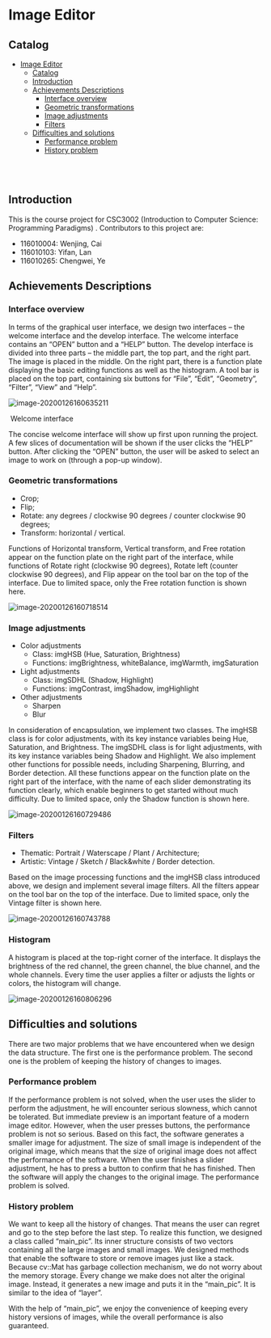 # Image Editor

## Catalog

- [Image Editor](#image-editor)
  - [Catalog](#catalog)
  - [Introduction](#introduction)
  - [Achievements Descriptions](#achievements-descriptions)
    - [Interface overview](#interface-overview)
    - [Geometric transformations](#geometric-transformations)
    - [Image adjustments](#image-adjustments)
    - [Filters](#filters)
  - [Difficulties and solutions](#difficulties-and-solutions)
    - [Performance problem](#performance-problem)
    - [History problem](#history-problem)

<br>

<br>

## Introduction

This is the course project for CSC3002 (Introduction to Computer Science: Programming Paradigms) . Contributors to this project are:

- 116010004: Wenjing, Cai
- 116010103: Yifan, Lan
- 116010265: Chengwei, Ye



## Achievements Descriptions

### Interface overview

In terms of the graphical user interface, we design two interfaces – the welcome interface and the develop interface. The welcome interface contains an “OPEN” button and a “HELP” button. The develop interface is divided into three parts – the middle part, the top part, and the right part. The image is placed in the middle. On the right part, there is a function plate displaying the basic editing functions as well as the histogram. A tool bar is placed on the top part, containing six buttons for “File”, “Edit”, “Geometry”, “Filter”, “View” and “Help”.



![image-20200126160635211](C:\Users\Administrator\AppData\Roaming\Typora\typora-user-images\image-20200126160635211.png)

​                                                                                 Welcome interface

The concise welcome interface will show up first upon running the project. A few slices of documentation will be shown if the user clicks the “HELP” button. After clicking the “OPEN” button, the user will be asked to select an image to work on (through a pop-up window).

### Geometric transformations

- Crop;
- Flip;
- Rotate: any degrees / clockwise 90 degrees / counter clockwise 90 degrees;
- Transform: horizontal / vertical.

Functions of Horizontal transform, Vertical transform, and Free rotation appear on the function plate on the right part of the interface, while functions of Rotate right (clockwise 90 degrees), Rotate left (counter clockwise 90 degrees), and Flip appear on the tool bar on the top of the interface. Due to limited space, only the Free rotation function is shown here.

![image-20200126160718514](C:\Users\Administrator\AppData\Roaming\Typora\typora-user-images\image-20200126160718514.png)

 

### Image adjustments

- Color adjustments
  - Class: imgHSB (Hue, Saturation, Brightness)
  - Functions: imgBrightness, whiteBalance, imgWarmth, imgSaturation
- Light adjustments
  - Class: imgSDHL (Shadow, Highlight)
  - Functions: imgContrast, imgShadow, imgHighlight
- Other adjustments
  - Sharpen
  - Blur

In consideration of encapsulation, we implement two classes. The imgHSB class is for color adjustments, with its key instance variables being Hue, Saturation, and Brightness. The imgSDHL class is for light adjustments, with its key instance variables being Shadow and Highlight. We also implement other functions for possible needs, including Sharpening, Blurring, and Border detection. All these functions appear on the function plate on the right part of the interface, with the name of each slider demonstrating its function clearly, which enable beginners to get started without much difficulty. Due to limited space, only the Shadow function is shown here.

![image-20200126160729486](C:\Users\Administrator\AppData\Roaming\Typora\typora-user-images\image-20200126160729486.png)

 

### Filters

- Thematic: Portrait / Waterscape / Plant / Architecture;
- Artistic: Vintage / Sketch / Black&white / Border detection.

Based on the image processing functions and the imgHSB class introduced above, we design and implement several image filters. All the filters appear on the tool bar on the top of the interface. Due to limited space, only the Vintage filter is shown here.

![image-20200126160743788](C:\Users\Administrator\AppData\Roaming\Typora\typora-user-images\image-20200126160743788.png)





### Histogram

A histogram is placed at the top-right corner of the interface. It displays the brightness of the red channel, the green channel, the blue channel, and the whole channels. Every time the user applies a filter or adjusts the lights or colors, the histogram will change.

![image-20200126160806296](C:\Users\Administrator\AppData\Roaming\Typora\typora-user-images\image-20200126160806296.png)





## Difficulties and solutions

There are two major problems that we have encountered when we design the data structure. The first one is the performance problem. The second one is the problem of keeping the history of changes to images.



### Performance problem

If the performance problem is not solved, when the user uses the slider to perform the adjustment, he will encounter serious slowness, which cannot be tolerated. But immediate preview is an important feature of a modern image editor. However, when the user presses buttons, the performance problem is not so serious. Based on this fact, the software generates a smaller image for adjustment. The size of small image is independent of the original image, which means that the size of original image does not affect the performance of the software. When the user finishes a slider adjustment, he has to press a button to confirm that he has finished. Then the software will apply the changes to the original image. The performance problem is solved.

 

### History problem

We want to keep all the history of changes. That means the user can regret and go to the step before the last step. To realize this function, we designed a class called “main_pic”. Its inner structure consists of two vectors containing all the large images and small images. We designed methods that enable the software to store or remove images just like a stack. Because cv::Mat has garbage collection mechanism, we do not worry about the memory storage. Every change we make does not alter the original image. Instead, it generates a new image and puts it in the “main_pic”. It is similar to the idea of “layer”.

With the help of “main_pic”, we enjoy the convenience of keeping every history versions of images, while the overall performance is also guaranteed.